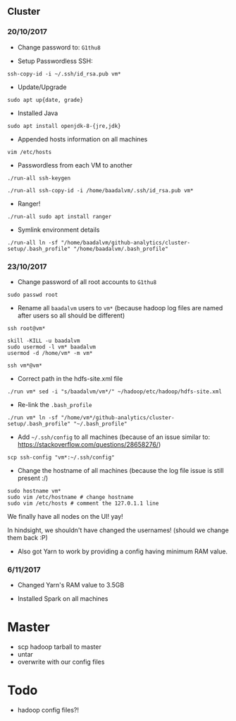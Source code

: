 
## Cluster

### 20/10/2017

* Change password to: `G1thu8`

* Setup Passwordless SSH:

`ssh-copy-id -i ~/.ssh/id_rsa.pub vm*`

* Update/Upgrade

`sudo apt up{date, grade}`

* Installed Java

`sudo apt install openjdk-8-{jre,jdk}`

* Appended hosts information on all machines

`vim /etc/hosts`

* Passwordless from each VM to another

`./run-all ssh-keygen`

`./run-all ssh-copy-id -i /home/baadalvm/.ssh/id_rsa.pub vm*`

* Ranger!

`./run-all sudo apt install ranger`

* Symlink environment details

`./run-all ln -sf "/home/baadalvm/github-analytics/cluster-setup/.bash_profile" "/home/baadalvm/.bash_profile"`

### 23/10/2017

* Change password of all root accounts to `G1thu8`

`sudo passwd root`

* Rename all `baadalvm` users to `vm*`
(because hadoop log files are named after users so all should be different)

```
ssh root@vm*

skill -KILL -u baadalvm
sudo usermod -l vm* baadalvm
usermod -d /home/vm* -m vm*

ssh vm*@vm*
```

* Correct path in the hdfs-site.xml file

`./run vm* sed -i "s/baadalvm/vm*/" ~/hadoop/etc/hadoop/hdfs-site.xml`

* Re-link the `.bash_profile`

`./run vm* ln -sf "/home/vm*/github-analytics/cluster-setup/.bash_profile" "~/.bash_profile"`

* Add `~/.ssh/config` to all machines
(because of an issue similar to: https://stackoverflow.com/questions/28658276/)

`scp ssh-config "vm*:~/.ssh/config"`

* Change the hostname of all machines
(because the log file issue is still present :/)

```
sudo hostname vm* 
sudo vim /etc/hostname # change hostname
sudo vim /etc/hosts # comment the 127.0.1.1 line
```

We finally have all nodes on the UI! yay!

In hindsight, we shouldn't have changed the usernames! (should we change them back :P)

* Also got Yarn to work by providing a config having minimum RAM value.

### 6/11/2017

* Changed Yarn's RAM value to 3.5GB 

* Installed Spark on all machines

# Master

* scp hadoop tarball to master
* untar
* overwrite with our config files

# Todo

* hadoop config files?!

